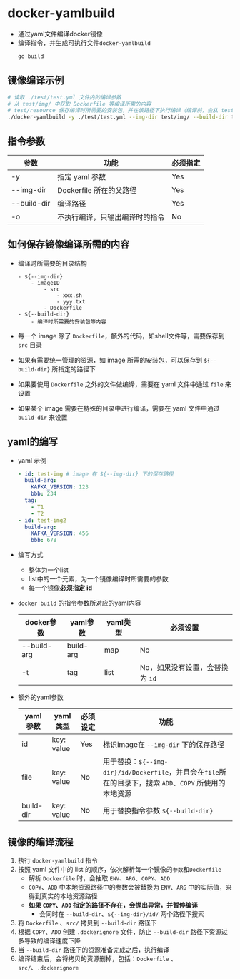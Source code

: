 # docker-yamlbuild
- 通过yaml文件编译docker镜像
- 编译指令，并生成可执行文件`docker-yamlbuild`
    ```sh
    go build
    ```

## 镜像编译示例

```sh
# 读取 ./test/test.yml 文件内的编译参数
# 从 test/img/ 中获取 Dockerfile 等编译所需的内容
# test/resource 保存编译时所需要的安装包，并在该路径下执行编译（编译前，会从 test/img/ 下进行拷贝） 
./docker-yamlbuild -y ./test/test.yml --img-dir test/img/ --build-dir test/resource
```

## 指令参数

|参数|功能|必须指定|
|-|-|-|
|-y|指定 yaml 参数|Yes|
|--img-dir| Dockerfile 所在的父路径 |Yes|
|--build-dir| 编译路径 |Yes|
|-o| 不执行编译，只输出编译时的指令 |No|


## 如何保存镜像编译所需的内容
- 编译时所需要的目录结构
    ```
    - ${--img-dir}
        - imageID
            - src
                - xxx.sh
                - yyy.txt
            - Dockerfile
    - ${--build-dir}
        - 编译时所需要的安装包等内容
    ```

- 每一个 image 除了 `Dockerfile`，额外的代码，如shell文件等，需要保存到 `src` 目录
- 如果有需要统一管理的资源，如 image 所需的安装包，可以保存到 `${--build-dir}` 所指定的路径下
- 如果要使用 `Dockerfile` 之外的文件做编译，需要在 yaml 文件中通过 `file` 来设置
- 如果某个 image 需要在特殊的目录中进行编译，需要在 yaml 文件中通过 `build-dir` 来设置

## yaml的编写
- yaml 示例
    ```yaml
    - id: test-img # image 在 ${--img-dir} 下的保存路径 
      build-arg:
        KAFKA_VERSION: 123
        bbb: 234
      tag:
        - T1
        - T2
    - id: test-img2
      build-arg:
        KAFKA_VERSION: 456
        bbb: 678
    ```

- 编写方式
    - 整体为一个list
    - list中的一个元素，为一个镜像编译时所需要的参数
    - 每一个镜像**必须指定 id**

- `docker build` 的指令参数所对应的yaml内容
    
    |docker参数|yaml参数|yaml类型|必须设置|
    |-|-|-|-|
    |--build-arg|build-arg|map|No|
    |-t|tag|list|No，如果没有设置，会替换为 `id`|

- 额外的yaml参数

    |yaml参数|yaml类型|必须设定|功能|
    |-|-|-|-|
    |id|key: value|Yes|标识image在 `--img-dir` 下的保存路径|
    |file|key: value|No|用于替换：`${--img-dir}/id/Dockerfile`，并且会在`file`所在的目录下，搜索 `ADD`、`COPY` 所使用的本地资源|
    |build-dir|key: value|No|用于替换指令参数 `${--build-dir}`|

## 镜像的编译流程

1. 执行 `docker-yamlbuild` 指令
2. 按照 yaml 文件中的 list 的顺序，依次解析每一个镜像的`参数`和`Dockerfile`
    - 解析 `Dockerfile` 时，会抽取 `ENV`、`ARG`、`COPY`、`ADD`
    - `COPY`、`ADD` 中本地资源路径中的参数会被替换为 `ENV`、`ARG` 中的实际值，来得到真实的本地资源路径
    - **如果 `COPY`、`ADD` 指定的路径不存在，会抛出异常，并暂停编译**
        - 会同时在 `--build-dir`、`${--img-dir}/id/` 两个路径下搜索
3. 将 `Dockerfile` 、`src/` 拷贝到 `--build-dir` 路径下
4. 根据 `COPY`、`ADD` 创建 `.dockerignore` 文件，防止 `--build-dir` 路径下资源过多导致的编译速度下降
5. 当 `--build-dir` 路径下的资源准备完成之后，执行编译
6. 编译结束后，会将拷贝的资源删掉，包括：`Dockerfile` 、`src/`、`.dockerignore`
